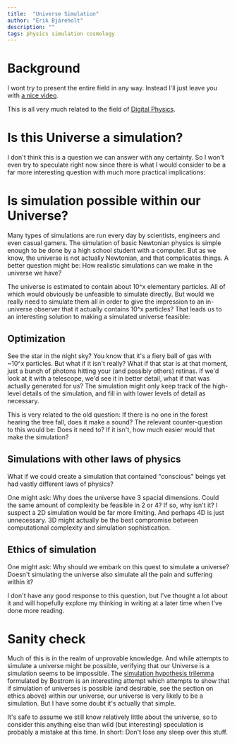 ```yaml
---
title:  "Universe Simulation"
author: "Erik Bjäreholt"
description: ""
tags: physics simulation cosmology
---
```


# Background

I wont try to present the entire field in any way. Instead I'll just leave you with [a nice video](lemmino).

This is all very much related to the field of [Digital Physics][digitalphysics]. 


# Is this Universe a simulation?

I don't think this is a question we can answer with any certainty. So I won't even try to speculate right now since there is what I would consider to be a far more interesting question with much more practical implications:

# Is simulation possible within our Universe?

Many types of simulations are run every day by scientists, engineers and even casual gamers. The simulation of basic Newtonian physics is simple enough to be done by a high school student with a computer. But as we know, the universe is not actually Newtonian, and that complicates things. A better question might be: How realistic simulations can we make in the universe we have?

The universe is estimated to contain about 10^x elementary particles. All of which would obviously be unfeasible to simulate directly. But would we really need to simulate them all in order to give the impression to an in-universe observer that it actually contains 10^x particles? That leads us to an interesting solution to making a simulated universe feasible:

## Optimization

See the star in the night sky? You know that it's a fiery ball of gas with ~10^x particles. But what if it isn't really? What if that star is at that moment, just a bunch of photons hitting your (and possibly others) retinas. If we'd look at it with a telescope, we'd see it in better detail, what if that was actually generated for us? The simulation might only keep track of the high-level details of the simulation, and fill in with lower levels of detail as necessary. 

This is very related to the old question: If there is no one in the forest hearing the tree fall, does it make a sound? The relevant counter-question to this would be: Does it need to? If it isn't, how much easier would that make the simulation?

## Simulations with other laws of physics

What if we could create a simulation that contained "conscious" beings yet had vastly different laws of physics? 

One might ask: Why does the universe have 3 spacial dimensions. Could the same amount of complexity be feasible in 2 or 4? If so, why isn't it? I suspect a 2D simulation would be far more limiting. And perhaps 4D is just unnecessary. 3D might actually be the best compromise between computational complexity and simulation sophistication.

## Ethics of simulation

One might ask: Why should we embark on this quest to simulate a universe? Doesn't simulating the universe also simulate all the pain and suffering within it? 

I don't have any good response to this question, but I've thought a lot about it and will hopefully explore my thinking in writing at a later time when I've done more reading. 


# Sanity check

Much of this is in the realm of unprovable knowledge. And while attempts to simulate a universe might be possible, verifying that our Universe is a simulation seems to be impossible. The [simulation hypothesis trilemma][simulation-hypothesis-trilemma] formulated by Bostrom is an interesting attempt which attempts to show that if simulation of universes is possible (and desirable, see the section on ethics above) within our universe, our universe is very likely to be a simulation. But I have some doubt it's actually that simple.

It's safe to assume we still know relatively little about the universe, so to consider this anything else than wild (but interesting) speculation is probably a mistake at this time. In short: Don't lose any sleep over this stuff.


[lemmino]: https://youtu.be/K4rCzA8fS84
[digitalphysics]: https://en.wikipedia.org/wiki/Digital_physics
[simulation-hypothesis]: https://en.wikipedia.org/wiki/Simulation_hypothesis
[simulation-hypothesis-trilemma]: https://en.wikipedia.org/wiki/Simulation_hypothesis#Are_you_living_in_a_computer_simulation.3F

